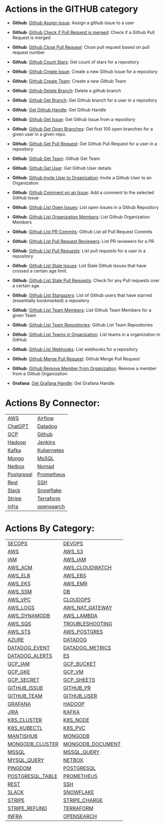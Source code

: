 # Actions in the GITHUB category
* **Github**: [Github Assign Issue](https://github.com/unskript/Awesome-CloudOps-Automation/tree/master/Github/legos/github_assign_issue/README.md): Assign a github issue to a user

* **Github**: [Github Check if Pull Request is merged](https://github.com/unskript/Awesome-CloudOps-Automation/tree/master/Github/legos/github_check_if_pull_request_is_merged/README.md): Check if a Github Pull Request is merged

* **Github**: [Github Close Pull Request](https://github.com/unskript/Awesome-CloudOps-Automation/tree/master/Github/legos/github_close_pull_request/README.md): Close pull request based on pull request number

* **Github**: [Github Count Stars](https://github.com/unskript/Awesome-CloudOps-Automation/tree/master/Github/legos/github_count_stars/README.md): Get count of stars for a repository

* **Github**: [Github Create Issue](https://github.com/unskript/Awesome-CloudOps-Automation/tree/master/Github/legos/github_create_issue/README.md): Create a new Github Issue for a repository

* **Github**: [Github Create Team](https://github.com/unskript/Awesome-CloudOps-Automation/tree/master/Github/legos/github_create_team/README.md): Create a new Github Team

* **Github**: [Github Delete Branch](https://github.com/unskript/Awesome-CloudOps-Automation/tree/master/Github/legos/github_delete_branch/README.md): Delete a github branch

* **Github**: [Github Get Branch](https://github.com/unskript/Awesome-CloudOps-Automation/tree/master/Github/legos/github_get_branch/README.md): Get Github branch for a user in a repository

* **Github**: [Get Github Handle](https://github.com/unskript/Awesome-CloudOps-Automation/tree/master/Github/legos/github_get_handle/README.md): Get Github Handle

* **Github**: [Github Get Issue](https://github.com/unskript/Awesome-CloudOps-Automation/tree/master/Github/legos/github_get_issue/README.md): Get Github Issue from a repository

* **Github**: [Github Get Open Branches](https://github.com/unskript/Awesome-CloudOps-Automation/tree/master/Github/legos/github_get_open_branches/README.md): Get first 100 open branches for a given user in a given repo.

* **Github**: [Github Get Pull Request](https://github.com/unskript/Awesome-CloudOps-Automation/tree/master/Github/legos/github_get_pull_request/README.md): Get Github Pull Request for a user in a repository

* **Github**: [Github Get Team](https://github.com/unskript/Awesome-CloudOps-Automation/tree/master/Github/legos/github_get_team/README.md): Github Get Team

* **Github**: [Github Get User](https://github.com/unskript/Awesome-CloudOps-Automation/tree/master/Github/legos/github_get_user/README.md): Get Github User details

* **Github**: [Github Invite User to Organization](https://github.com/unskript/Awesome-CloudOps-Automation/tree/master/Github/legos/github_invite_user_to_org/README.md): Invite a Github User to an Organization

* **Github**: [Github Comment on an Issue](https://github.com/unskript/Awesome-CloudOps-Automation/tree/master/Github/legos/github_issue_comment/README.md): Add a comment to the selected GitHub Issue

* **Github**: [Github List Open Issues](https://github.com/unskript/Awesome-CloudOps-Automation/tree/master/Github/legos/github_list_open_issues/README.md): List open Issues in a Github Repository

* **Github**: [Github List Organization Members](https://github.com/unskript/Awesome-CloudOps-Automation/tree/master/Github/legos/github_list_org_members/README.md): List Github Organization Members

* **Github**: [Github List PR Commits](https://github.com/unskript/Awesome-CloudOps-Automation/tree/master/Github/legos/github_list_pull_request_commits/README.md): Github List all Pull Request Commits

* **Github**: [Github List Pull Request Reviewers](https://github.com/unskript/Awesome-CloudOps-Automation/tree/master/Github/legos/github_list_pull_request_reviewers/README.md): List PR reviewers for a PR

* **Github**: [Github List Pull Requests](https://github.com/unskript/Awesome-CloudOps-Automation/tree/master/Github/legos/github_list_pull_requests/README.md): List pull requests for a user in a repository

* **Github**: [Github List Stale Issues](https://github.com/unskript/Awesome-CloudOps-Automation/tree/master/Github/legos/github_list_stale_issues/README.md): List Stale Github Issues that have crossed a certain age limit.

* **Github**: [Github List Stale Pull Requests](https://github.com/unskript/Awesome-CloudOps-Automation/tree/master/Github/legos/github_list_stale_pull_requests/README.md): Check for any Pull requests over a certain age. 

* **Github**: [Github List Stargazers](https://github.com/unskript/Awesome-CloudOps-Automation/tree/master/Github/legos/github_list_stargazers/README.md): List of Github users that have starred (essentially bookmarked) a repository

* **Github**: [Github List Team Members](https://github.com/unskript/Awesome-CloudOps-Automation/tree/master/Github/legos/github_list_team_members/README.md): List Github Team Members for a given Team

* **Github**: [Github List Team Repositories](https://github.com/unskript/Awesome-CloudOps-Automation/tree/master/Github/legos/github_list_team_repos/README.md): Github List Team Repositories

* **Github**: [Github List Teams in Organization](https://github.com/unskript/Awesome-CloudOps-Automation/tree/master/Github/legos/github_list_teams_in_org/README.md): List teams in a organization in GitHub

* **Github**: [Github List Webhooks](https://github.com/unskript/Awesome-CloudOps-Automation/tree/master/Github/legos/github_list_webhooks/README.md): List webhooks for a repository

* **Github**: [Github Merge Pull Request](https://github.com/unskript/Awesome-CloudOps-Automation/tree/master/Github/legos/github_merge_pull_request/README.md): Github Merge Pull Request

* **Github**: [Github Remove Member from Organization](https://github.com/unskript/Awesome-CloudOps-Automation/tree/master/Github/legos/github_remove_member_from_org/README.md): Remove a member from a Github Organization

* **Grafana**: [Get Grafana Handle](https://github.com/unskript/Awesome-CloudOps-Automation/tree/master/Grafana/legos/grafana_get_handle/README.md): Get Grafana Handle


# Actions By Connector:
| | | 
 | ---| ---| 
 | [AWS](action_AWS.md) | [Airflow](action_AIRFLOW.md) | [Azure](action_AZURE.md) |
 | [ChatGPT](action_CHATGPT.md) | [Datadog](action_DATADOG.md) | [ElasticSearch](action_ES.md) |
 | [GCP](action_GCP.md) | [Github](action_GITHUB.md) | [Grafana](action_GRAFANA.md) |
 | [Hadoop](action_HADOOP.md) | [Jenkins](action_JENKINS.md) | [Jira](action_JIRA.md) |
 | [Kafka](action_KAFKA.md) | [Kubernetes](action_K8S.md) | [Mantishub](action_MANTISHUB.md) |
 | [Mongo](action_MONGO.md) | [MsSQL](action_MSSQL.md) | [MySQL](action_MYSQL.md) |
 | [Netbox](action_NETBOX.md) | [Nomad](action_NOMAD.md) | [Pingdom](action_PINGDOM.md) |
 | [Postgresql](action_POSTGRESQL.md) | [Prometheus](action_PROMETHEUS.md) | [Redis](action_REDIS.md) |
 | [Rest](action_REST.md) | [SSH](action_SSH.md) | [SalesForce](action_SALESFORCE.md) |
 | [Slack](action_SLACK.md) | [Snowflake](action_SNOWFLAKE.md) | [Splunk](action_SPLUNK.md) |
 | [Stripe](action_STRIPE.md) | [Terraform](action_TERRAFORM.md) | [Zabbix](action_ZABBIX.md) |
 | [infra](action_INFRA.md) | [opensearch](action_OPENSEARCH.md) | 

 
 # Actions By Category: 
| | | 
 | ---| ---| 
 | [SECOPS](action_SECOPS.md) | [DEVOPS](action_DEVOPS.md) | [SRE](action_SRE.md) |
 | [AWS](action_AWS.md) | [AWS_S3](action_AWS_S3.md) | [AWS_EC2](action_AWS_EC2.md) |
 | [IAM](action_IAM.md) | [AWS_IAM](action_AWS_IAM.md) | [COST_OPT](action_COST_OPT.md) |
 | [AWS_ACM](action_AWS_ACM.md) | [AWS_CLOUDWATCH](action_AWS_CLOUDWATCH.md) | [AWS_REDSHIFT](action_AWS_REDSHIFT.md) |
 | [AWS_ELB](action_AWS_ELB.md) | [AWS_EBS](action_AWS_EBS.md) | [AWS_ECS](action_AWS_ECS.md) |
 | [AWS_EKS](action_AWS_EKS.md) | [AWS_EMR](action_AWS_EMR.md) | [AWS_CLI](action_AWS_CLI.md) |
 | [AWS_SSM](action_AWS_SSM.md) | [DB](action_DB.md) | [AWS_EBC](action_AWS_EBC.md) |
 | [AWS_VPC](action_AWS_VPC.md) | [CLOUDOPS](action_CLOUDOPS.md) | [AWS_ASG](action_AWS_ASG.md) |
 | [AWS_LOGS](action_AWS_LOGS.md) | [AWS_NAT_GATEWAY](action_AWS_NAT_GATEWAY.md) | [AWS_CLOUDTRAIL](action_AWS_CLOUDTRAIL.md) |
 | [AWS_DYNAMODB](action_AWS_DYNAMODB.md) | [AWS_LAMBDA](action_AWS_LAMBDA.md) | [AWS_RDS](action_AWS_RDS.md) |
 | [AWS_SQS](action_AWS_SQS.md) | [TROUBLESHOOTING](action_TROUBLESHOOTING.md) | [AWS_SECRET_MANAGER](action_AWS_SECRET_MANAGER.md) |
 | [AWS_STS](action_AWS_STS.md) | [AWS_POSTGRES](action_AWS_POSTGRES.md) | [AIRFLOW](action_AIRFLOW.md) |
 | [AZURE](action_AZURE.md) | [DATADOG](action_DATADOG.md) | [DATADOG_INCIDENT](action_DATADOG_INCIDENT.md) |
 | [DATADOG_EVENT](action_DATADOG_EVENT.md) | [DATADOG_METRICS](action_DATADOG_METRICS.md) | [DATADOG_MONITOR](action_DATADOG_MONITOR.md) |
 | [DATADOG_ALERTS](action_DATADOG_ALERTS.md) | [ES](action_ES.md) | [GCP](action_GCP.md) |
 | [GCP_IAM](action_GCP_IAM.md) | [GCP_BUCKET](action_GCP_BUCKET.md) | [GCP_FILE_STORE](action_GCP_FILE_STORE.md) |
 | [GCP_GKE](action_GCP_GKE.md) | [GCP_VM](action_GCP_VM.md) | [GCP_VPC](action_GCP_VPC.md) |
 | [GCP_SECRET](action_GCP_SECRET.md) | [GCP_SHEETS](action_GCP_SHEETS.md) | [GITHUB](action_GITHUB.md) |
 | [GITHUB_ISSUE](action_GITHUB_ISSUE.md) | [GITHUB_PR](action_GITHUB_PR.md) | [GITHUB_REPO](action_GITHUB_REPO.md) |
 | [GITHUB_TEAM](action_GITHUB_TEAM.md) | [GITHUB_USER](action_GITHUB_USER.md) | [GITHUB_ORG](action_GITHUB_ORG.md) |
 | [GRAFANA](action_GRAFANA.md) | [HADOOP](action_HADOOP.md) | [JENKINS](action_JENKINS.md) |
 | [JIRA](action_JIRA.md) | [KAFKA](action_KAFKA.md) | [K8S](action_K8S.md) |
 | [K8S_CLUSTER](action_K8S_CLUSTER.md) | [K8S_NODE](action_K8S_NODE.md) | [K8S_POD](action_K8S_POD.md) |
 | [K8S_KUBECTL](action_K8S_KUBECTL.md) | [K8S_PVC](action_K8S_PVC.md) | [K8S_NAMESPACE](action_K8S_NAMESPACE.md) |
 | [MANTISHUB](action_MANTISHUB.md) | [MONGODB](action_MONGODB.md) | [MONGODB_COLLECTION](action_MONGODB_COLLECTION.md) |
 | [MONGODB_CLUSTER](action_MONGODB_CLUSTER.md) | [MONGODB_DOCUMENT](action_MONGODB_DOCUMENT.md) | [MONGODB_QUERY](action_MONGODB_QUERY.md) |
 | [MSSQL](action_MSSQL.md) | [MSSQL_QUERY](action_MSSQL_QUERY.md) | [MYSQL](action_MYSQL.md) |
 | [MYSQL_QUERY](action_MYSQL_QUERY.md) | [NETBOX](action_NETBOX.md) | [NOMAD](action_NOMAD.md) |
 | [PINGDOM](action_PINGDOM.md) | [POSTGRESQL](action_POSTGRESQL.md) | [POSTGRESQL_QUERY](action_POSTGRESQL_QUERY.md) |
 | [POSTGRESQL_TABLE](action_POSTGRESQL_TABLE.md) | [PROMETHEUS](action_PROMETHEUS.md) | [REDIS](action_REDIS.md) |
 | [REST](action_REST.md) | [SSH](action_SSH.md) | [SALESFORCE](action_SALESFORCE.md) |
 | [SLACK](action_SLACK.md) | [SNOWFLAKE](action_SNOWFLAKE.md) | [SPLUNK](action_SPLUNK.md) |
 | [STRIPE](action_STRIPE.md) | [STRIPE_CHARGE](action_STRIPE_CHARGE.md) | [STRIPE_DISPUTE](action_STRIPE_DISPUTE.md) |
 | [STRIPE_REFUND](action_STRIPE_REFUND.md) | [TERRAFORM](action_TERRAFORM.md) | [ZABBIX](action_ZABBIX.md) |
 | [INFRA](action_INFRA.md) | [OPENSEARCH](action_OPENSEARCH.md) | 
 

